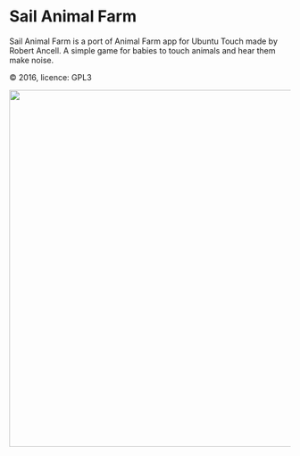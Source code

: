 # Sail Animal Farm
Sail Animal Farm is a port of Animal Farm app for Ubuntu Touch made by Robert Ancell.
A simple game for babies to touch animals and hear them make noise.

© 2016, licence: GPL3

<img src="https://openrepos.net/sites/default/files/packages/6876/screenshot-20160403174511.jpg" height="640">
